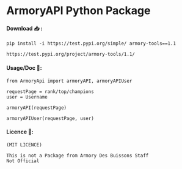 # ArmoryAPI Python Package

#### Download 📥 : 
    
    pip install -i https://test.pypi.org/simple/ armory-tools==1.1
    
    https://test.pypi.org/project/armory-tools/1.1/
    

#### Usage/Doc 🔧: 
    
    from ArmoryApi import armoryAPI, armoryAPIUser
    
    requestPage = rank/top/champions
    user = Username

    armoryAPI(requestPage)

    armoryAPIUser(requestPage, user)

#### Licence 📝:

    (MIT LICENCE)

    This is not a Package from Armory Des Buissons Staff
    Not Official
